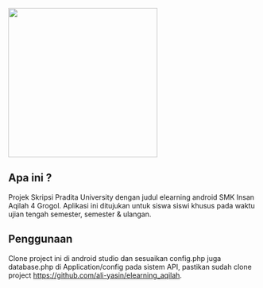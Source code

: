 [<img width="300px" src="https://raw.githubusercontent.com/julesbond007/Android-Jigsaw-Puzzle/master/docs/google-play-badge.png">](https://play.google.com/store/apps/details?id=sch.id.sanqi4.elearning)

## Apa ini ?

Projek Skripsi Pradita University dengan judul elearning android SMK Insan Aqilah 4 Grogol.
Aplikasi ini ditujukan untuk siswa siswi khusus pada waktu ujian tengah semester, semester & ulangan.

## Penggunaan

Clone project ini di android studio dan sesuaikan config.php juga database.php di Application/config pada sistem API, pastikan sudah clone project https://github.com/ali-yasin/elearning_aqilah.
